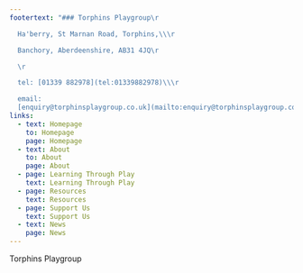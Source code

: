 ```yaml
---
footertext: "### Torphins Playgroup\r

  Ha'berry, St Marnan Road, Torphins,\\\r

  Banchory, Aberdeenshire, AB31 4JQ\r

  \r

  tel: [01339 882978](tel:01339882978)\\\r

  email:
  [enquiry@torphinsplaygroup.co.uk](mailto:enquiry@torphinsplaygroup.co.uk)\r"
links:
  - text: Homepage
    to: Homepage
    page: Homepage
  - text: About
    to: About
    page: About
  - page: Learning Through Play
    text: Learning Through Play
  - page: Resources
    text: Resources
  - page: Support Us
    text: Support Us
  - text: News
    page: News
---
```

Torphins Playgroup
